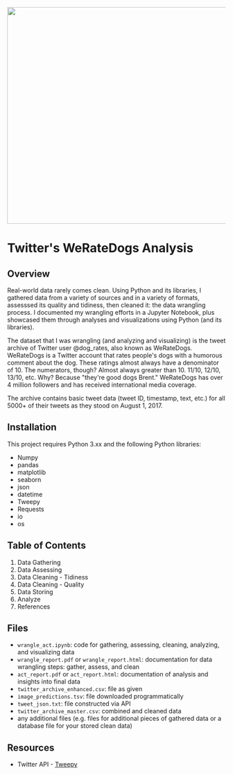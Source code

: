 <img src="dog-rates-social.png" style="width:1000px; height:500px"/>

# Twitter's WeRateDogs Analysis
## Overview
Real-world data rarely comes clean. Using Python and its libraries, I gathered data from a variety of sources and in a variety of formats, assesssed its quality and tidiness, then cleaned it: the data wrangling process. I documented my wrangling efforts in a Jupyter Notebook, plus showcased them through analyses and visualizations using Python (and its libraries).

The dataset that I was wrangling (and analyzing and visualizing) is the tweet archive of Twitter user @dog_rates, also known as WeRateDogs. WeRateDogs is a Twitter account that rates people's dogs with a humorous comment about the dog. These ratings almost always have a denominator of 10. The numerators, though? Almost always greater than 10. 11/10, 12/10, 13/10, etc. Why? Because "they're good dogs Brent." WeRateDogs has over 4 million followers and has received international media coverage.

The archive contains basic tweet data (tweet ID, timestamp, text, etc.) for all 5000+ of their tweets as they stood on August 1, 2017.

## Installation
This project requires Python 3.xx and the following Python libraries:
* Numpy
* pandas
* matplotlib
* seaborn
* json
* datetime
* Tweepy
* Requests
* io
* os

## Table of Contents
1. Data Gathering
2. Data Assessing
3. Data Cleaning - Tidiness
4. Data Cleaning - Quality
5. Data Storing
6. Analyze
7. References

## Files
* `wrangle_act.ipynb`: code for gathering, assessing, cleaning, analyzing, and visualizing data
* `wrangle_report.pdf` or `wrangle_report.html`: documentation for data wrangling steps: gather, assess, and clean
* `act_report.pdf` or `act_report.html`: documentation of analysis and insights into final data
* `twitter_archive_enhanced.csv`: file as given
* `image_predictions.tsv`: file downloaded programmatically
* `tweet_json.txt`: file constructed via API
* `twitter_archive_master.csv`: combined and cleaned data
* any additional files (e.g. files for additional pieces of gathered data or a database file for your stored clean data)

## Resources

* Twitter API - [Tweepy](https://tweepy.readthedocs.io/en/latest/)
